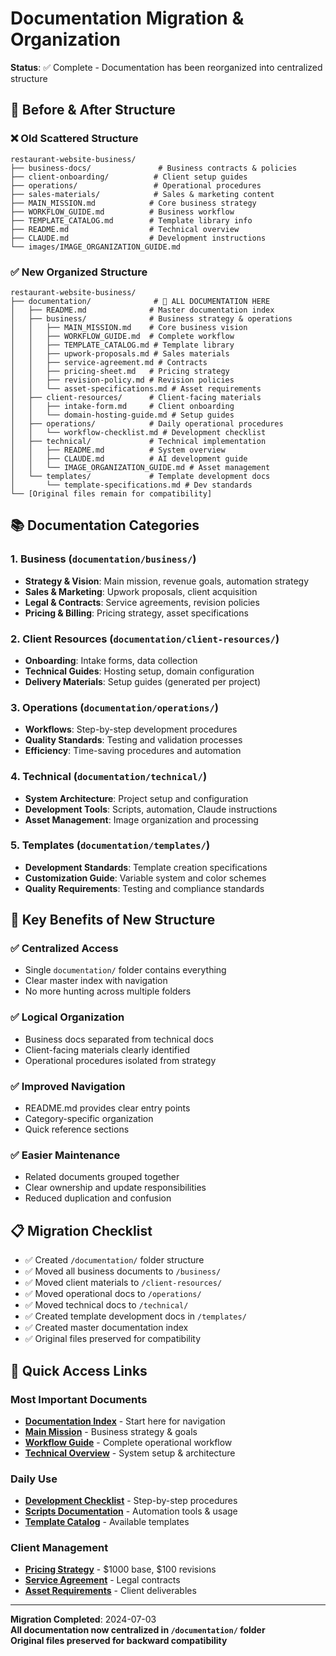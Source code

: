 # Documentation Migration & Organization

**Status**: ✅ Complete - Documentation has been reorganized into centralized structure

## 🔄 Before & After Structure

### ❌ Old Scattered Structure
```
restaurant-website-business/
├── business-docs/               # Business contracts & policies
├── client-onboarding/          # Client setup guides  
├── operations/                 # Operational procedures
├── sales-materials/            # Sales & marketing content
├── MAIN_MISSION.md            # Core business strategy
├── WORKFLOW_GUIDE.md          # Business workflow
├── TEMPLATE_CATALOG.md        # Template library info
├── README.md                  # Technical overview
├── CLAUDE.md                  # Development instructions
└── images/IMAGE_ORGANIZATION_GUIDE.md
```

### ✅ New Organized Structure
```
restaurant-website-business/
├── documentation/              # 📁 ALL DOCUMENTATION HERE
│   ├── README.md              # Master documentation index
│   ├── business/              # Business strategy & operations
│   │   ├── MAIN_MISSION.md    # Core business vision
│   │   ├── WORKFLOW_GUIDE.md  # Complete workflow
│   │   ├── TEMPLATE_CATALOG.md # Template library
│   │   ├── upwork-proposals.md # Sales materials
│   │   ├── service-agreement.md # Contracts
│   │   ├── pricing-sheet.md   # Pricing strategy
│   │   ├── revision-policy.md # Revision policies  
│   │   └── asset-specifications.md # Asset requirements
│   ├── client-resources/      # Client-facing materials
│   │   ├── intake-form.md     # Client onboarding
│   │   └── domain-hosting-guide.md # Setup guides
│   ├── operations/            # Daily operational procedures
│   │   └── workflow-checklist.md # Development checklist
│   ├── technical/             # Technical implementation
│   │   ├── README.md          # System overview
│   │   ├── CLAUDE.md          # AI development guide
│   │   └── IMAGE_ORGANIZATION_GUIDE.md # Asset management
│   └── templates/             # Template development docs
│       └── template-specifications.md # Dev standards
└── [Original files remain for compatibility]
```

## 📚 Documentation Categories

### 1. **Business (`documentation/business/`)**
- **Strategy & Vision**: Main mission, revenue goals, automation strategy
- **Sales & Marketing**: Upwork proposals, client acquisition
- **Legal & Contracts**: Service agreements, revision policies
- **Pricing & Billing**: Pricing strategy, asset specifications

### 2. **Client Resources (`documentation/client-resources/`)**
- **Onboarding**: Intake forms, data collection
- **Technical Guides**: Hosting setup, domain configuration
- **Delivery Materials**: Setup guides (generated per project)

### 3. **Operations (`documentation/operations/`)**
- **Workflows**: Step-by-step development procedures
- **Quality Standards**: Testing and validation processes
- **Efficiency**: Time-saving procedures and automation

### 4. **Technical (`documentation/technical/`)**
- **System Architecture**: Project setup and configuration
- **Development Tools**: Scripts, automation, Claude instructions
- **Asset Management**: Image organization and processing

### 5. **Templates (`documentation/templates/`)**
- **Development Standards**: Template creation specifications
- **Customization Guide**: Variable system and color schemes
- **Quality Requirements**: Testing and compliance standards

## 🎯 Key Benefits of New Structure

### ✅ **Centralized Access**
- Single `documentation/` folder contains everything
- Clear master index with navigation
- No more hunting across multiple folders

### ✅ **Logical Organization**
- Business docs separated from technical docs
- Client-facing materials clearly identified
- Operational procedures isolated from strategy

### ✅ **Improved Navigation**
- README.md provides clear entry points
- Category-specific organization
- Quick reference sections

### ✅ **Easier Maintenance**
- Related documents grouped together
- Clear ownership and update responsibilities
- Reduced duplication and confusion

## 📋 Migration Checklist

- ✅ Created `/documentation/` folder structure
- ✅ Moved all business documents to `/business/`
- ✅ Moved client materials to `/client-resources/`
- ✅ Moved operational docs to `/operations/`
- ✅ Moved technical docs to `/technical/`
- ✅ Created template development docs in `/templates/`
- ✅ Created master documentation index
- ✅ Original files preserved for compatibility

## 🔗 Quick Access Links

### Most Important Documents
- **[Documentation Index](documentation/README.md)** - Start here for navigation
- **[Main Mission](documentation/business/MAIN_MISSION.md)** - Business strategy & goals
- **[Workflow Guide](documentation/business/WORKFLOW_GUIDE.md)** - Complete operational workflow
- **[Technical Overview](documentation/technical/README.md)** - System setup & architecture

### Daily Use
- **[Development Checklist](documentation/operations/workflow-checklist.md)** - Step-by-step procedures
- **[Scripts Documentation](scripts/README.md)** - Automation tools & usage
- **[Template Catalog](documentation/business/TEMPLATE_CATALOG.md)** - Available templates

### Client Management
- **[Pricing Strategy](documentation/business/pricing-sheet.md)** - $1000 base, $100 revisions
- **[Service Agreement](documentation/business/service-agreement.md)** - Legal contracts
- **[Asset Requirements](documentation/business/asset-specifications.md)** - Client deliverables

---

**Migration Completed**: 2024-07-03  
**All documentation now centralized in `/documentation/` folder**  
**Original files preserved for backward compatibility**